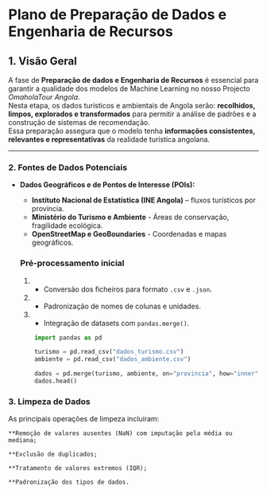 # Plano de Preparação de Dados e Engenharia de Recursos

## 1. Visão Geral
A fase de **Preparação de dados e Engenharia de Recursos** é essencial para garantir a qualidade dos modelos de Machine Learning no nosso Projecto *OmaholaTour Angola*.  
Nesta etapa, os dados turísticos e ambientais de Angola serão: **recolhidos, limpos, explorados e transformados** para permitir a análise de padrões e a construção de sistemas de recomendação.  
Essa preparação assegura que o modelo tenha **informações consistentes, relevantes e representativas** da realidade turística angolana.

---

### 2. Fontes de Dados Potenciais

* **Dados Geográficos e de Pontos de Interesse (POIs):**
    * **Instituto Nacional de Estatística (INE Angola)** – fluxos turísticos por província.
    * **Ministério do Turismo e Ambiente** - Áreas de conservação, fragilidade ecológica.
    * **OpenStreetMap e GeoBoundaries** - Coordenadas e mapas geográficos.

    ### Pré-processamento inicial
    1. * Conversão dos ficheiros para formato `.csv` e `.json`.  
    2. * Padronização de nomes de colunas e unidades.  
    3. * Integração de datasets com `pandas.merge()`.

    ```python
        import pandas as pd

        turismo = pd.read_csv("dados_turismo.csv")
        ambiente = pd.read_csv("dados_ambiente.csv")

        dados = pd.merge(turismo, ambiente, on="provincia", how="inner")
        dados.head()

### 3. Limpeza de Dados 
As principais operações de limpeza incluíram:

    **Remoção de valores ausentes (NaN) com imputação pela média ou mediana;

    **Exclusão de duplicados;

    **Tratamento de valores extremos (IQR);

    **Padronização dos tipos de dados.
